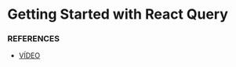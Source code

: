 # Getting Started with React Query

### REFERENCES

- [VÍDEO](https://www.youtube.com/watch?v=NQULKpW6hK4&ab_channel=LaithHarb)
